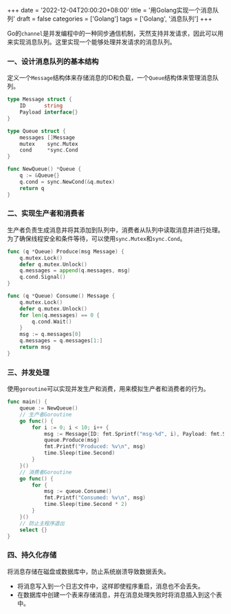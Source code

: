 +++
date = '2022-12-04T20:00:20+08:00'
title = '用Golang实现一个消息队列'
draft = false
categories = ['Golang']
tags = ['Golang', '消息队列']
+++

Go的`channel`是并发编程中的一种同步通信机制，天然支持并发请求，因此可以用来实现消息队列。这里实现一个能够处理并发请求的消息队列。

<!--more-->

### 一、设计消息队列的基本结构

定义一个`Message`结构体来存储消息的ID和负载，一个`Queue`结构体来管理消息队列。

```go
type Message struct {
    ID      string
    Payload interface{}
}

type Queue struct {
    messages []Message
    mutex    sync.Mutex
    cond     *sync.Cond
}

func NewQueue() *Queue {
    q := &Queue{}
    q.cond = sync.NewCond(&q.mutex)
    return q
}
```

### &#x20;二、实现生产者和消费者

生产者负责生成消息并将其添加到队列中，消费者从队列中读取消息并进行处理。为了确保线程安全和条件等待，可以使用`sync.Mutex`和`sync.Cond`。

```go
func (q *Queue) Produce(msg Message) {
    q.mutex.Lock()
    defer q.mutex.Unlock()
    q.messages = append(q.messages, msg)
    q.cond.Signal()
}

func (q *Queue) Consume() Message {
    q.mutex.Lock()
    defer q.mutex.Unlock()
    for len(q.messages) == 0 {
        q.cond.Wait()
    }
    msg := q.messages[0]
    q.messages = q.messages[1:]
    return msg
}
```

### 三、并发处理

使用`goroutine`可以实现并发生产和消费，用来模拟生产者和消费者的行为。

```go
func main() {
    queue := NewQueue()
    // 生产者Goroutine
    go func() {
        for i := 0; i < 10; i++ {
            msg := Message{ID: fmt.Sprintf("msg-%d", i), Payload: fmt.Sprintf("Data %d", i)}
            queue.Produce(msg)
            fmt.Printf("Produced: %v\n", msg)
            time.Sleep(time.Second)
        }
    }()
    // 消费者Goroutine
    go func() {
        for {
            msg := queue.Consume()
            fmt.Printf("Consumed: %v\n", msg)
            time.Sleep(time.Second * 2)
        }
    }()
    // 防止主程序退出
    select {}
}
```

### 四、**持久化存储**

将消息存储在磁盘或数据库中，防止系统崩溃导致数据丢失。

* 将消息写入到一个日志文件中，这样即使程序重启，消息也不会丢失。
* 在数据库中创建一个表来存储消息，并在消息处理失败时将消息插入到这个表中。
